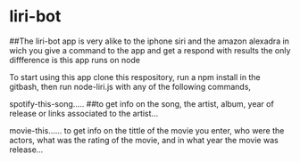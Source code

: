 # liri-bot


##The liri-bot app is very alike to the iphone siri and the amazon alexadra in wich you give a command to the app and get a respond with results the only diffference is this app runs on node

 To start using this app clone this respository, run a npm install in the  gitbash, then run node-liri.js with  any of the following commands, 
 
 spotify-this-song..... 
 ##to get info on the song, the artist, album, year of release or links associated to the artist...

movie-this...... 
to get info on the tittle of the movie you enter, who were the actors, what was the rating of the movie, and in what year the movie was release...


